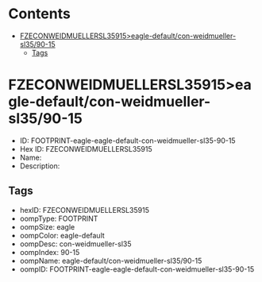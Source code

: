 



Contents
========

* [FZECONWEIDMUELLERSL35915>eagle-default/con-weidmueller-sl35/90-15](#fzeconweidmuellersl35915eagle-defaultcon-weidmueller-sl3590-15)
	* [Tags](#tags)

# FZECONWEIDMUELLERSL35915>eagle-default/con-weidmueller-sl35/90-15

- ID: FOOTPRINT-eagle-eagle-default-con-weidmueller-sl35-90-15
- Hex ID: FZECONWEIDMUELLERSL35915
- Name: 
- Description: 

## Tags

- hexID: FZECONWEIDMUELLERSL35915
- oompType: FOOTPRINT
- oompSize: eagle
- oompColor: eagle-default
- oompDesc: con-weidmueller-sl35
- oompIndex: 90-15
- oompName: eagle-default/con-weidmueller-sl35/90-15
- oompID: FOOTPRINT-eagle-eagle-default-con-weidmueller-sl35-90-15

